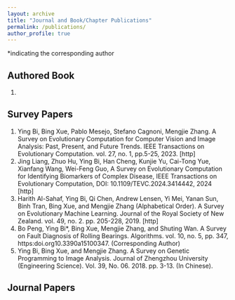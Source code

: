 ```yaml
---
layout: archive
title: "Journal and Book/Chapter Publications"
permalink: /publications/
author_profile: true
---
```

*indicating the corresponding author

## Authored Book
1. 

## Survey Papers
1. Ying Bi, Bing Xue, Pablo Mesejo, Stefano Cagnoni, Mengjie Zhang. A Survey on Evolutionary Computation for Computer Vision and Image Analysis: Past, Present, and Future Trends. IEEE Transactions on Evolutionary Computation. vol. 27, no. 1, pp.5-25, 2023. [http]
2. Jing Liang, Zhuo Hu, Ying Bi, Han Cheng, Kunjie Yu, Cai-Tong Yue, Xianfang Wang, Wei-Feng Guo, A Survey on Evolutionary Computation for Identifying Biomarkers of Complex Disease, IEEE Transactions on Evolutionary Computation, DOI: 10.1109/TEVC.2024.3414442, 2024 [http]
3. Harith Al-Sahaf, Ying Bi, Qi Chen, Andrew Lensen, Yi Mei, Yanan Sun, Binh Tran, Bing Xue, and Mengjie Zhang (Alphabetical Order). A Survey on Evolutionary Machine Learning. Journal of the Royal Society of New Zealand. vol. 49, no. 2. pp. 205-228, 2019. [http]
4. Bo Peng, Ying Bi*, Bing Xue, Mengjie Zhang, and Shuting Wan. A Survey on Fault Diagnosis of Rolling Bearings. Algorithms. vol. 10, no. 5, pp. 347, https:doi.org10.3390a15100347. (Corresponding Author)
5. Ying Bi, Bing Xue, and Mengjie Zhang. A Survey on Genetic Programming to Image Analysis. Journal of Zhengzhou University (Engineering Science). Vol. 39, No. 06. 2018. pp. 3-13. (In Chinese).

## Journal Papers
